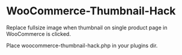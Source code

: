 WooCommerce-Thumbnail-Hack
==========================

Replace fullsize image when thumbnail on single product page in WooCommerce is clicked.

Place woocommerce-thumbnail-hack.php in your plugins dir.
